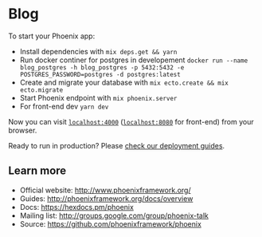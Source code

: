 # Blog

To start your Phoenix app:

  * Install dependencies with `mix deps.get && yarn`
  * Run docker continer for postgres in developement `docker run --name blog_postgres -h blog_postgres -p 5432:5432 -e POSTGRES_PASSWORD=postgres -d postgres:latest`
  * Create and migrate your database with `mix ecto.create && mix ecto.migrate`
  * Start Phoenix endpoint with `mix phoenix.server`
  * For front-end dev `yarn dev`

Now you can visit [`localhost:4000`](http://localhost:4000) ([`localhost:8080`](http://localhost:8080) for front-end) from your browser.

Ready to run in production? Please [check our deployment guides](http://www.phoenixframework.org/docs/deployment).

## Learn more

  * Official website: http://www.phoenixframework.org/
  * Guides: http://phoenixframework.org/docs/overview
  * Docs: https://hexdocs.pm/phoenix
  * Mailing list: http://groups.google.com/group/phoenix-talk
  * Source: https://github.com/phoenixframework/phoenix
